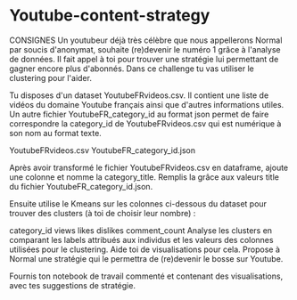 # Youtube-content-strategy
CONSIGNES
Un youtubeur déjà très célèbre que nous appellerons Normal par soucis d'anonymat, souhaite (re)devenir le numéro 1 grâce à l'analyse de données. Il fait appel à toi pour trouver une stratégie lui permettant de gagner encore plus d'abonnés. Dans ce challenge tu vas utiliser le clustering pour l'aider.

Tu disposes d'un dataset YoutubeFRvideos.csv. Il contient une liste de vidéos du domaine Youtube français ainsi que d'autres informations utiles. Un autre fichier YoutubeFR_category_id au format json permet de faire correspondre la category_id de YoutubeFRvideos.csv qui est numérique à son nom au format texte.

YoutubeFRvideos.csv
YoutubeFR_category_id.json

Après avoir transformé le fichier YoutubeFRvideos.csv en dataframe, ajoute une colonne et nomme la category_title. Remplis la grâce aux valeurs title du fichier YoutubeFR_category_id.json.

Ensuite utilise le Kmeans sur les colonnes ci-dessous du dataset pour trouver des clusters (à toi de choisir leur nombre) :

category_id
views
likes
dislikes
comment_count
Analyse les clusters en comparant les labels attribués aux individus et les valeurs des colonnes utilisées pour le clustering. Aide toi de visualisations pour cela. Propose à Normal une stratégie qui le permettra de (re)devenir le bosse sur Youtube.

Fournis ton notebook de travail commenté et contenant des visualisations, avec tes suggestions de stratégie.
